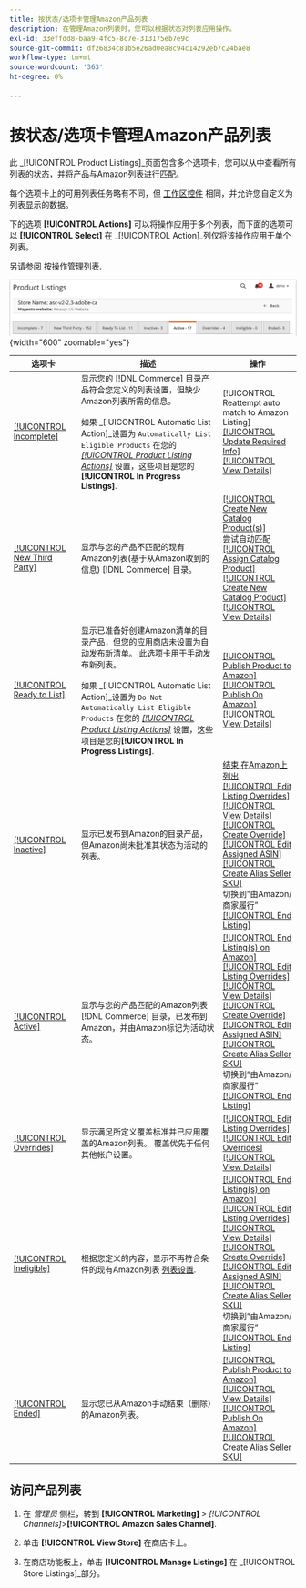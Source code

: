 ```yaml
---
title: 按状态/选项卡管理Amazon产品列表
description: 在管理Amazon列表时，您可以根据状态对列表应用操作。
exl-id: 33effdd8-baa9-4fc5-8c7e-313175eb7e9c
source-git-commit: df26834c81b5e26ad0ea8c94c14292eb7c24bae8
workflow-type: tm+mt
source-wordcount: '363'
ht-degree: 0%

---
```


# 按状态/选项卡管理Amazon产品列表

此 _[!UICONTROL Product Listings]_页面包含多个选项卡，您可以从中查看所有列表的状态，并将产品与Amazon列表进行匹配。

每个选项卡上的可用列表任务略有不同，但 [工作区控件](./workspace-controls.md) 相同，并允许您自定义为列表显示的数据。

下的选项 **[!UICONTROL Actions]** 可以将操作应用于多个列表，而下面的选项可以 **[!UICONTROL Select]** 在 _[!UICONTROL Action]_列仅将该操作应用于单个列表。

另请参阅 [按操作管理列表](./managing-listings-by-action.md).

![产品列表选项卡](assets/amazon-product-listings-tabs.png){width="600" zoomable="yes"}

| 选项卡 | 描述 | 操作 |
|--- |--- |--- |
| [[!UICONTROL Incomplete]](./incomplete-listings.md) | 显示您的 [!DNL Commerce] 目录产品符合您定义的列表设置，但缺少Amazon列表所需的信息。<br><br>如果 _[!UICONTROL Automatic List Action]_设置为 `Automatically List Eligible Products` 在您的 [_[!UICONTROL Product Listing Actions]_](./product-listing-actions.md) 设置，这些项目是您的&#x200B;**[!UICONTROL In Progress Listings]**. | [!UICONTROL Reattempt auto match to Amazon Listing]<br>[[!UICONTROL Update Required Info]](./amazon-manually-update-incomplete-listing.md)<br>[[!UICONTROL View Details]](./product-listing-details.md) |
| [[!UICONTROL New Third Party]](./new-third-party-listings.md) | 显示与您的产品不匹配的现有Amazon列表(基于从Amazon收到的信息) [!DNL Commerce] 目录。 | [[!UICONTROL Create New Catalog Product(s)]](./creating-assigning-catalog-products.md)<br>尝试自动匹配<br>[[!UICONTROL Assign Catalog Product]](./creating-assigning-catalog-products.md)<br>[[!UICONTROL Create New Catalog Product]](./creating-assigning-catalog-products.md)<br>[[!UICONTROL View Details]](./product-listing-details.md) |
| [[!UICONTROL Ready to List]](./ready-to-list.md) | 显示已准备好创建Amazon清单的目录产品，但您的应用商店未设置为自动发布新清单。 此选项卡用于手动发布新列表。<br><br>如果 _[!UICONTROL Automatic List Action]_设置为 `Do Not Automatically List Eligible Products` 在您的 [_[!UICONTROL Product Listing Actions]_](./product-listing-actions.md) 设置，这些项目是您的&#x200B;**[!UICONTROL In Progress Listings]**. | [[!UICONTROL Publish Product to Amazon]](./publish-listings-manually.md)<br>[[!UICONTROL Publish On Amazon]](./publish-listings-manually.md)<br>[[!UICONTROL View Details]](./product-listing-details.md) |
| [[!UICONTROL Inactive]](./inactive-listings.md) | 显示已发布到Amazon的目录产品，但Amazon尚未批准其状态为活动的列表。 | [结束 在Amazon上列出](./end-listings-manually.md)<br>[[!UICONTROL Edit Listing Overrides]](./creating-editing-overrides.md)<br>[[!UICONTROL View Details]](./product-listing-details.md)<br>[[!UICONTROL Create Override]](./creating-editing-overrides.md)<br>[[!UICONTROL Edit Assigned ASIN]](./edit-assigned-asin.md)<br>[[!UICONTROL Create Alias Seller SKU]](./create-alias-seller-sku.md#region-specific)<br>切换到“由Amazon/商家履行”<br>[[!UICONTROL End Listing]](./end-listings-manually.md) |
| [[!UICONTROL Active]](./active-listings.md) | 显示与您的产品匹配的Amazon列表 [!DNL Commerce] 目录，已发布到Amazon，并由Amazon标记为活动状态。 | [[!UICONTROL End Listing(s) on Amazon]](./end-listings-manually.md)<br>[[!UICONTROL Edit Listing Overrides]](./creating-editing-overrides.md)<br>[[!UICONTROL View Details]](./product-listing-details.md)<br>[[!UICONTROL Create Override]](./creating-editing-overrides.md)<br>[[!UICONTROL Edit Assigned ASIN]](./edit-assigned-asin.md)<br>[[!UICONTROL Create Alias Seller SKU]](./create-alias-seller-sku.md#region-specific)<br>切换到“由Amazon/商家履行”<br>[[!UICONTROL End Listing]](./end-listings-manually.md) |
| [[!UICONTROL Overrides]](./overrides.md) | 显示满足所定义覆盖标准并已应用覆盖的Amazon列表。 覆盖优先于任何其他帐户设置。 | [[!UICONTROL Edit Listing Overrides]](./creating-editing-overrides.md)<br>[[!UICONTROL Edit Overrides]](./creating-editing-overrides.md)<br>[[!UICONTROL View Details]](./product-listing-details.md) |
| [[!UICONTROL Ineligible]](./ineligible-listings.md) | 根据您定义的内容，显示不再符合条件的现有Amazon列表 [列表设置](./listing-settings.md). | [[!UICONTROL End Listing(s) on Amazon]](./end-listings-manually.md)<br>[[!UICONTROL Edit Listing Overrides]](./creating-editing-overrides.md)<br>[[!UICONTROL View Details]](./product-listing-details.md)<br>[[!UICONTROL Create Override]](./creating-editing-overrides.md)<br>[[!UICONTROL Edit Assigned ASIN]](./edit-assigned-asin.md)<br>[[!UICONTROL Create Alias Seller SKU]](./create-alias-seller-sku.md#region-specific)<br>切换到“由Amazon/商家履行”<br>[[!UICONTROL End Listing]](./end-listings-manually.md) |
| [[!UICONTROL Ended]](./ended-listings.md) | 显示您已从Amazon手动结束（删除）的Amazon列表。 | [[!UICONTROL Publish Product to Amazon]](./publish-listings-manually.md)<br>[[!UICONTROL View Details]](./product-listing-details.md)<br>[[!UICONTROL Publish On Amazon]](./publish-listings-manually.md)<br>[[!UICONTROL Create Alias Seller SKU]](./create-alias-seller-sku.md#region-specific) |

## 访问产品列表

1. 在 _管理员_ 侧栏，转到 **[!UICONTROL Marketing]** > _[!UICONTROL Channels]_>**[!UICONTROL Amazon Sales Channel]**.

1. 单击 **[!UICONTROL View Store]** 在商店卡上。

1. 在商店功能板上，单击 **[!UICONTROL Manage Listings]** 在 _[!UICONTROL Store Listings]_部分。
